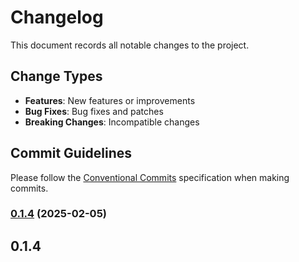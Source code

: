 # Changelog

This document records all notable changes to the project.

## Change Types

- **Features**: New features or improvements
- **Bug Fixes**: Bug fixes and patches
- **Breaking Changes**: Incompatible changes

## Commit Guidelines

Please follow the [Conventional Commits](https://www.conventionalcommits.org/) specification when making commits.

### [0.1.4](https://github.com/sichang824/RustyTag/commits/v0.1.4) (2025-02-05)

## 0.1.4

